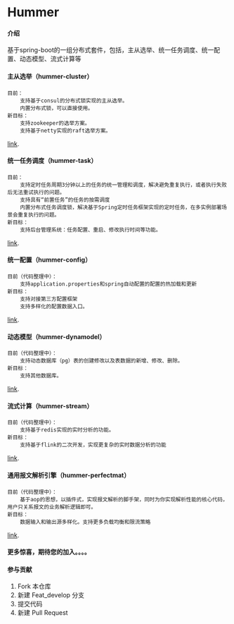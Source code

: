# Hummer

#### 介绍
基于spring-boot的一组分布式套件，包括，主从选举、统一任务调度、统一配置、动态模型、流式计算等

#### 主从选举（hummer-cluster）
    目前：
        支持基于consul的分布式锁实现的主从选举。
        内置分布式锁，可以直接使用。
    新目标：
        支持zookeeper的选举方案。
        支持基于netty实现的raft选举方案。
[link](./hummer-cluster/readme.md). 
#### 统一任务调度（hummer-task）
    目前：
        支持定时任务周期3分钟以上的任务的统一管理和调度，解决避免重复执行，或者执行失败后无法重试执行的问题。
        支持具有“前置任务”的任务的按需调度
        内置分布式任务调度锁，解决基于Spring定时任务框架实现的定时任务，在多实例部署场景会重复执行的问题。
    新目标：
        支持后台管理系统：任务配置、重启、修改执行时间等功能。
[link](./hummer-task/readme.md). 
#### 统一配置（hummer-config）
    目前（代码整理中）：
        支持application.properties和spring自动配置的配置的热加载和更新
    新目标：
        支持对接第三方配置框架
        支持多样化的配置数据入口。
[link](./hummer-config/readme.md). 
#### 动态模型（hummer-dynamodel）
    目前（代码整理中）：
        支持动态数据库（pg）表的创建修改以及表数据的新增、修改、删除。
    新目标：
        支持其他数据库。
[link](./hummer-dynamodel/readme.md). 
#### 流式计算（hummer-stream）
    目前（代码整理中）：
        支持基于redis实现的实时分析的功能。
    新目标：
        支持基于flink的二次开发，实现更复杂的实时数据分析的功能
[link](./hummer-stream/readme.md). 

#### 通用报文解析引擎（hummer-perfectmat）
    目前（代码整理中）：
        基于aop的思想，以插件式，实现报文解析的脚手架，同时为你实现解析性能的核心代码，用户只关系报文的业务解析逻辑即可。
    新目标：
        数据输入和输出源多样化。支持更多负载均衡和限流策略
[link](./hummer-perfectmat/readme.md). 

#### 更多惊喜，期待您的加入。。。。

#### 参与贡献

1.  Fork 本仓库
2.  新建 Feat_develop 分支
3.  提交代码
4.  新建 Pull Request
